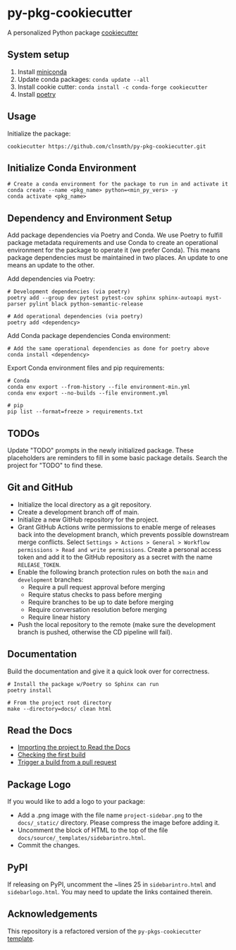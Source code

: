 # py-pkg-cookiecutter

A personalized Python package [cookiecutter](https://cookiecutter.readthedocs.io/en/latest/)

## System setup

1. Install [miniconda](https://docs.conda.io/en/latest/miniconda.html)
2. Update conda packages: `conda update --all`
3. Install cookie cutter: `conda install -c conda-forge cookiecutter`
4. Install [poetry](https://python-poetry.org/docs/master/#installing-with-the-official-installer)

## Usage

Initialize the package:
```
cookiecutter https://github.com/clnsmth/py-pkg-cookiecutter.git
```

## Initialize Conda Environment

```
# Create a conda environment for the package to run in and activate it
conda create --name <pkg_name> python=<min_py_vers> -y
conda activate <pkg_name>
```


## Dependency and Environment Setup

Add package dependencies via Poetry and Conda. We use Poetry to fulfill package metadata requirements and use Conda to create an operational environment for the package to operate it (we prefer Conda). This means package dependencies must be maintained in two places. An update to one means an update to the other.

Add dependencies via Poetry:
```
# Development dependencies (via poetry)
poetry add --group dev pytest pytest-cov sphinx sphinx-autoapi myst-parser pylint black python-semantic-release

# Add operational dependencies (via poetry)
poetry add <dependency>
```

Add Conda package dependencies Conda environment:
```
# Add the same operational dependencies as done for poetry above
conda install <dependency>
```

Export Conda environment files and pip requirements:
```
# Conda
conda env export --from-history --file environment-min.yml
conda env export --no-builds --file environment.yml

# pip
pip list --format=freeze > requirements.txt
```

## TODOs

Update "TODO" prompts in the newly initialized package. These placeholders are reminders to fill in some basic package details. Search the project for "TODO" to find these. 

## Git and GitHub

- Initialize the local directory as a git repository.
- Create a development branch off of main.
- Initialize a new GitHub repository for the project.
- Grant GitHub Actions write permissions to enable merge of releases back into the development branch, which prevents possible downstream merge conflicts. Select `Settings > Actions > General > Workflow permissions > Read and write permissions`. Create a personal access token and add it to the GitHub repository as a secret with the name `RELEASE_TOKEN`.
- Enable the following branch protection rules on both the `main` and `development` branches:
  - Require a pull request approval before merging
  - Require status checks to pass before merging
  - Require branches to be up to date before merging
  - Require conversation resolution before merging
  - Require linear history
- Push the local repository to the remote (make sure the development branch is pushed, otherwise the CD pipeline will fail).

## Documentation

Build the documentation and give it a quick look over for correctness.

```
# Install the package w/Poetry so Sphinx can run
poetry install

# From the project root directory
make --directory=docs/ clean html
```

## Read the Docs

- [Importing the project to Read the Docs](https://docs.readthedocs.io/en/stable/tutorial/index.html#importing-the-project-to-read-the-docs)
- [Checking the first build](https://docs.readthedocs.io/en/stable/tutorial/index.html#checking-the-first-build)
- [Trigger a build from a pull request](https://docs.readthedocs.io/en/stable/tutorial/index.html#trigger-a-build-from-a-pull-request)

## Package Logo

If you would like to add a logo to your package:
- Add a .png image with the file name `project-sidebar.png` to the `docs/_static/` directory. Please compress the image before adding it.
- Uncomment the block of HTML to the top of the file `docs/source/_templates/sidebarintro.html`.
- Commit the changes.

## PyPI

If releasing on PyPI, uncomment the ~lines 25 in `sidebarintro.html` and `sidebarlogo.html`. You may need to update the links contained therein.

## Acknowledgements

This repository is a refactored version of the `py-pkgs-cookiecutter` [template](https://github.com/py-pkgs/py-pkgs-cookiecutter).
